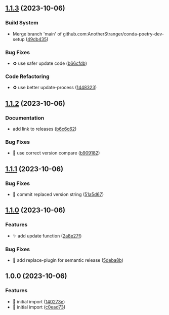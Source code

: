 ## [1.1.3](https://github.com/AnotherStranger/conda-poetry-dev-setup/compare/v1.1.2...v1.1.3) (2023-10-06)


### Build System

* Merge branch 'main' of github.com:AnotherStranger/conda-poetry-dev-setup ([49db435](https://github.com/AnotherStranger/conda-poetry-dev-setup/commit/49db435935449264bd47449b9fc07c88958b965d))


### Bug Fixes

* :recycle: use safer update code ([b66cfdb](https://github.com/AnotherStranger/conda-poetry-dev-setup/commit/b66cfdbf0640da27b9b3aa55045c2e1560e0cdaf))


### Code Refactoring

* :recycle: use better update-process ([1448323](https://github.com/AnotherStranger/conda-poetry-dev-setup/commit/144832319ddc23f39f2ea15b03fadbe9732073e6))

## [1.1.2](https://github.com/AnotherStranger/conda-poetry-dev-setup/compare/v1.1.1...v1.1.2) (2023-10-06)


### Documentation

* add link to releases ([b6c6c62](https://github.com/AnotherStranger/conda-poetry-dev-setup/commit/b6c6c62ff61c9d18408b996bd954852468fd4659))


### Bug Fixes

* :bug: use correct version compare ([b909182](https://github.com/AnotherStranger/conda-poetry-dev-setup/commit/b9091828cce89bfcedb04c633609d040387023a4))

## [1.1.1](https://github.com/AnotherStranger/conda-poetry-dev-setup/compare/v1.1.0...v1.1.1) (2023-10-06)


### Bug Fixes

* :green_heart: commit replaced version string ([51a5d67](https://github.com/AnotherStranger/conda-poetry-dev-setup/commit/51a5d67eb74e0b256daedb1fd71ff5d8b5a12408))

## [1.1.0](https://github.com/AnotherStranger/conda-poetry-dev-setup/compare/v1.0.0...v1.1.0) (2023-10-06)


### Features

* :sparkles: add update function ([2a8e27f](https://github.com/AnotherStranger/conda-poetry-dev-setup/commit/2a8e27f819d84c74adb931ec67b90b0ed85f27c8))


### Bug Fixes

* :green_heart: add replace-plugin for semantic release ([5deba8b](https://github.com/AnotherStranger/conda-poetry-dev-setup/commit/5deba8bb3509bb58372fd459185560c0c5d7b1cb))

## 1.0.0 (2023-10-06)


### Features

* :tada: initial import ([140273e](https://github.com/AnotherStranger/conda-poetry-dev-setup/commit/140273e7e23791d02f65c9b1c7d42ca32b58007f))
* :tada: initial import ([c0ead73](https://github.com/AnotherStranger/conda-poetry-dev-setup/commit/c0ead733ffadf2bdaa42e4dc35b41df58bb0a6c3))
